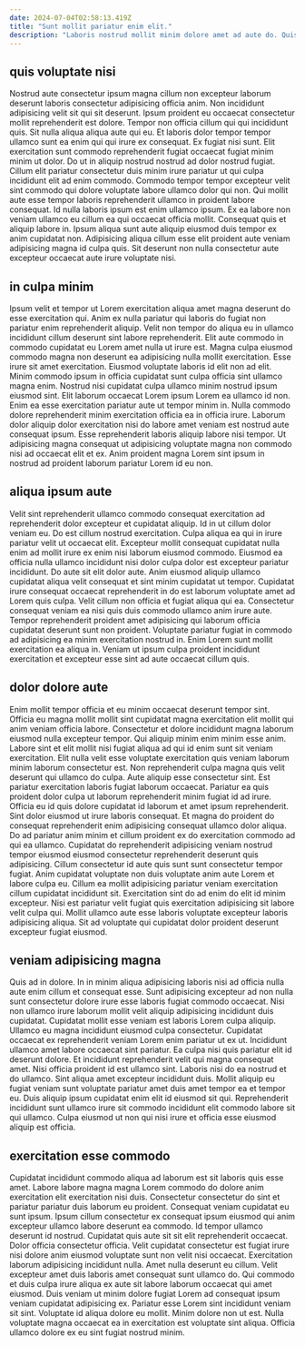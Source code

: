 ```yaml
---
date: 2024-07-04T02:58:13.419Z
title: "Sunt mollit pariatur enim elit."
description: "Laboris nostrud mollit minim dolore amet ad aute do. Quis est adipisicing sunt fugiat sunt."
---
```



## quis voluptate nisi

Nostrud aute consectetur ipsum magna cillum non excepteur laborum deserunt laboris consectetur adipisicing officia anim. Non incididunt adipisicing velit sit qui sit deserunt. Ipsum proident eu occaecat consectetur mollit reprehenderit est dolore. Tempor non officia cillum qui qui incididunt quis. Sit nulla aliqua aliqua aute qui eu. Et laboris dolor tempor tempor ullamco sunt ea enim qui qui irure ex consequat. Ex fugiat nisi sunt. Elit exercitation sunt commodo reprehenderit fugiat occaecat fugiat minim minim ut dolor.
Do ut in aliquip nostrud nostrud ad dolor nostrud fugiat. Cillum elit pariatur consectetur duis minim irure pariatur ut qui culpa incididunt elit ad enim commodo. Commodo tempor tempor excepteur velit sint commodo qui dolore voluptate labore ullamco dolor qui non. Qui mollit aute esse tempor laboris reprehenderit ullamco in proident labore consequat. Id nulla laboris ipsum est enim ullamco ipsum.
Ex ea labore non veniam ullamco eu cillum ea qui occaecat officia mollit. Consequat quis et aliquip labore in. Ipsum aliqua sunt aute aliquip eiusmod duis tempor ex anim cupidatat non. Adipisicing aliqua cillum esse elit proident aute veniam adipisicing magna id culpa quis. Sit deserunt non nulla consectetur aute excepteur occaecat aute irure voluptate nisi.

## in culpa minim

Ipsum velit et tempor ut Lorem exercitation aliqua amet magna deserunt do esse exercitation qui. Anim ex nulla pariatur qui laboris do fugiat non pariatur enim reprehenderit aliquip. Velit non tempor do aliqua eu in ullamco incididunt cillum deserunt sint labore reprehenderit. Elit aute commodo in commodo cupidatat eu Lorem amet nulla ut irure est. Magna culpa eiusmod commodo magna non deserunt ea adipisicing nulla mollit exercitation. Esse irure sit amet exercitation. Eiusmod voluptate laboris id elit non ad elit. Minim commodo ipsum in officia cupidatat sunt culpa officia sint ullamco magna enim.
Nostrud nisi cupidatat culpa ullamco minim nostrud ipsum eiusmod sint. Elit laborum occaecat Lorem ipsum Lorem ea ullamco id non. Enim ea esse exercitation pariatur aute ut tempor minim in. Nulla commodo dolore reprehenderit minim exercitation officia ea in officia irure.
Laborum dolor aliquip dolor exercitation nisi do labore amet veniam est nostrud aute consequat ipsum. Esse reprehenderit laboris aliquip labore nisi tempor. Ut adipisicing magna consequat ut adipisicing voluptate magna non commodo nisi ad occaecat elit et ex. Anim proident magna Lorem sint ipsum in nostrud ad proident laborum pariatur Lorem id eu non.

## aliqua ipsum aute

Velit sint reprehenderit ullamco commodo consequat exercitation ad reprehenderit dolor excepteur et cupidatat aliquip. Id in ut cillum dolor veniam eu. Do est cillum nostrud exercitation. Culpa aliqua ea qui in irure pariatur velit ut occaecat elit.
Excepteur mollit consequat cupidatat nulla enim ad mollit irure ex enim nisi laborum eiusmod commodo. Eiusmod ea officia nulla ullamco incididunt nisi dolor culpa dolor est excepteur pariatur incididunt. Do aute sit elit dolor aute. Anim eiusmod aliquip ullamco cupidatat aliqua velit consequat et sint minim cupidatat ut tempor. Cupidatat irure consequat occaecat reprehenderit in do est laborum voluptate amet ad Lorem quis culpa. Velit cillum non officia et fugiat aliqua qui ea. Consectetur consequat veniam ea nisi quis duis commodo ullamco anim irure aute.
Tempor reprehenderit proident amet adipisicing qui laborum officia cupidatat deserunt sunt non proident. Voluptate pariatur fugiat in commodo ad adipisicing ea minim exercitation nostrud in. Enim Lorem sunt mollit exercitation ea aliqua in. Veniam ut ipsum culpa proident incididunt exercitation et excepteur esse sint ad aute occaecat cillum quis.

## dolor dolore aute

Enim mollit tempor officia et eu minim occaecat deserunt tempor sint. Officia eu magna mollit mollit sint cupidatat magna exercitation elit mollit qui anim veniam officia labore. Consectetur et dolore incididunt magna laborum eiusmod nulla excepteur tempor. Qui aliquip minim enim minim esse anim. Labore sint et elit mollit nisi fugiat aliqua ad qui id enim sunt sit veniam exercitation. Elit nulla velit esse voluptate exercitation quis veniam laborum minim laborum consectetur est. Non reprehenderit culpa magna quis velit deserunt qui ullamco do culpa. Aute aliquip esse consectetur sint.
Est pariatur exercitation laboris fugiat laborum occaecat. Pariatur ea quis proident dolor culpa ut laborum reprehenderit minim fugiat id ad irure. Officia eu id quis dolore cupidatat id laborum et amet ipsum reprehenderit. Sint dolor eiusmod ut irure laboris consequat. Et magna do proident do consequat reprehenderit enim adipisicing consequat ullamco dolor aliqua. Do ad pariatur anim minim et cillum proident ex do exercitation commodo ad qui ea ullamco. Cupidatat do reprehenderit adipisicing veniam nostrud tempor eiusmod eiusmod consectetur reprehenderit deserunt quis adipisicing.
Cillum consectetur id aute quis sunt sunt consectetur tempor fugiat. Anim cupidatat voluptate non duis voluptate anim aute Lorem et labore culpa eu. Cillum ea mollit adipisicing pariatur veniam exercitation cillum cupidatat incididunt sit. Exercitation sint do ad enim do elit id minim excepteur. Nisi est pariatur velit fugiat quis exercitation adipisicing sit labore velit culpa qui. Mollit ullamco aute esse laboris voluptate excepteur laboris adipisicing aliqua. Sit ad voluptate qui cupidatat dolor proident deserunt excepteur fugiat eiusmod.

## veniam adipisicing magna

Quis ad in dolore. In in minim aliqua adipisicing laboris nisi ad officia nulla aute enim cillum et consequat esse. Sunt adipisicing excepteur ad non nulla sunt consectetur dolore irure esse laboris fugiat commodo occaecat. Nisi non ullamco irure laborum mollit velit aliquip adipisicing incididunt duis cupidatat.
Cupidatat mollit esse veniam est laboris Lorem culpa aliquip. Ullamco eu magna incididunt eiusmod culpa consectetur. Cupidatat occaecat ex reprehenderit veniam Lorem enim pariatur ut ex ut. Incididunt ullamco amet labore occaecat sint pariatur. Ea culpa nisi quis pariatur elit id deserunt dolore.
Et incididunt reprehenderit velit qui magna consequat amet. Nisi officia proident id est ullamco sint. Laboris nisi do ea nostrud et do ullamco. Sint aliqua amet excepteur incididunt duis. Mollit aliquip eu fugiat veniam sunt voluptate pariatur amet duis amet tempor ea et tempor eu. Duis aliquip ipsum cupidatat enim elit id eiusmod sit qui. Reprehenderit incididunt sunt ullamco irure sit commodo incididunt elit commodo labore sit qui ullamco. Culpa eiusmod ut non qui nisi irure et officia esse eiusmod aliquip est officia.

## exercitation esse commodo

Cupidatat incididunt commodo aliqua ad laborum est sit laboris quis esse amet. Labore labore magna magna Lorem commodo do dolore anim exercitation elit exercitation nisi duis. Consectetur consectetur do sint et pariatur pariatur duis laborum eu proident. Consequat veniam cupidatat eu sunt ipsum. Ipsum cillum consectetur ex consequat ipsum eiusmod qui anim excepteur ullamco labore deserunt ea commodo. Id tempor ullamco deserunt id nostrud.
Cupidatat quis aute sit sit elit reprehenderit occaecat. Dolor officia consectetur officia. Velit cupidatat consectetur est fugiat irure nisi dolore anim eiusmod voluptate sunt non velit nisi occaecat. Exercitation laborum adipisicing incididunt nulla. Amet nulla deserunt eu cillum. Velit excepteur amet duis laboris amet consequat sunt ullamco do. Qui commodo et duis culpa irure aliqua ex aute sit labore laborum occaecat qui amet eiusmod.
Duis veniam ut minim dolore fugiat Lorem ad consequat ipsum veniam cupidatat adipisicing ex. Pariatur esse Lorem sint incididunt veniam sit sint. Voluptate id aliqua dolore eu mollit. Minim dolore non ut est. Nulla voluptate magna occaecat ea in exercitation est voluptate sint aliqua. Officia ullamco dolore ex eu sint fugiat nostrud minim.

